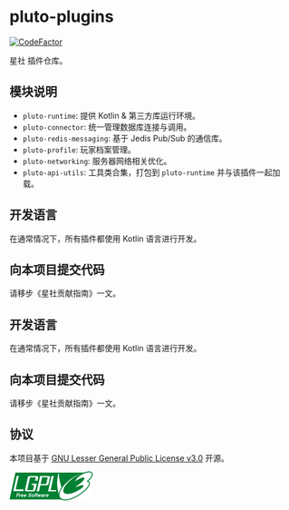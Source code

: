 # pluto-plugins

[![CodeFactor](https://www.codefactor.io/repository/github/plutoproject/pluto-plugins/badge/1.20.1)](https://www.codefactor.io/repository/github/plutoproject/pluto-plugins/overview/1.20.1)

星社 插件仓库。

## 模块说明

- `pluto-runtime`: 提供 Kotlin & 第三方库运行环境。
- `pluto-connector`: 统一管理数据库连接与调用。
- `pluto-redis-messaging`: 基于 Jedis Pub/Sub 的通信库。
- `pluto-profile`: 玩家档案管理。
- `pluto-networking`: 服务器网络相关优化。
- `pluto-api-utils`: 工具类合集，打包到 `pluto-runtime` 并与该插件一起加载。

## 开发语言

在通常情况下，所有插件都使用 Kotlin 语言进行开发。

## 向本项目提交代码

请移步《星社贡献指南》一文。

## 开发语言

在通常情况下，所有插件都使用 Kotlin 语言进行开发。

## 向本项目提交代码

请移步《星社贡献指南》一文。

## 协议

本项目基于 [GNU Lesser General Public License v3.0](https://www.gnu.org/licenses/lgpl-3.0.en.html) 开源。

<img src="lgpl.png" alt="lgpl.png" style="float: left" />

